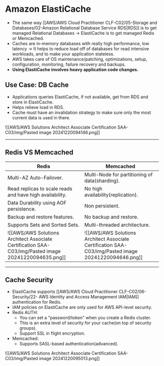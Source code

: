 # Amazon ElastiCache
- The same way [[AWS/AWS Cloud Practitioner CLF-C02/05-Storage and Databases/02-Amazon Relational Database Service RDS|RDS]] is to get managed Relational Databases -> ElastiCache is to get managed Redis or Memcached.
- Caches are in-memory databases with really high performance, low latency -> It helps to reduce load off of databases for read intensive workloads, and to make your application stateless.
- AWS takes care of OS maintenance/patching, optimizations, setup, configuration, monitoring, failure recovery and backups.
- **Using ElastiCache involves heavy application code changes.**


## Use Case: DB Cache
- Applications queries ElastiCache, if not available, get from RDS and store in ElastiCache.
- Helps relieve load in RDS.
- Cache must have an invalidation strategy to make sure only the most current data is used in there.

![[AWS/AWS Solutions Architect Associate Certification SAA-C03/img/Pasted image 20241220094146.png]]

---

## Redis VS Memcached

| Redis                                                                                                | Memcached                                                                                            |
| ---------------------------------------------------------------------------------------------------- | ---------------------------------------------------------------------------------------------------- |
| Multi-AZ Auto-Failover.                                                                              | Multi-Node for partitioning of data(sharding).                                                       |
| Read replicas to scale reads and have high availability.                                             | No high availability(replication).                                                                   |
| Data Durability using AOF persistence.                                                               | Non persistent.                                                                                      |
| Backup and restore features.                                                                         | No backup and restore.                                                                               |
| Supports Sets and Sorted Sets.                                                                       | Multi-threaded architecture.                                                                         |
| ![[AWS/AWS Solutions Architect Associate Certification SAA-C03/img/Pasted image 20241220094635.png]] | ![[AWS/AWS Solutions Architect Associate Certification SAA-C03/img/Pasted image 20241220094646.png]] |

---

## Cache Security
- ElastiCache supports [[AWS/AWS Cloud Practitioner CLF-C02/06-Security/22- AWS Identity and Access Management IAM|IAM]] authentication for Redis.
- IAM policies on ElastiCache are only used for AWS API-level security.
- Redis AUTH:
	- You can set a "password/token" when you create a Redis cluster.
	- This is an extra level of security for your cache(on top of security groups).
	- Support SSL in flight encryption.
- Memcached:
	- Supports SASL-based authentication(advanced).

![[AWS/AWS Solutions Architect Associate Certification SAA-C03/img/Pasted image 20241220095013.png]]
